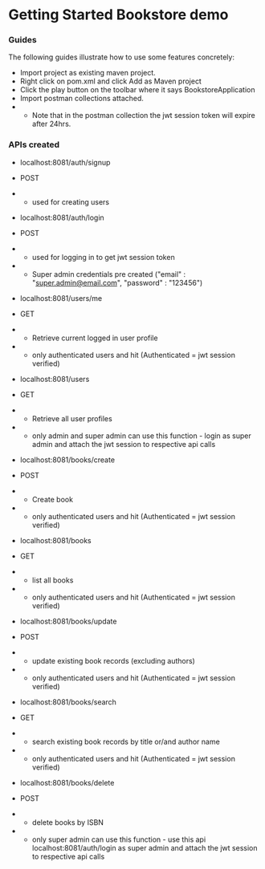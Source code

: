 # Getting Started Bookstore demo

### Guides
The following guides illustrate how to use some features concretely:

* Import project as existing maven project.
* Right click on pom.xml and click Add as Maven project
* Click the play button on the toolbar where it says BookstoreApplication
* Import postman collections attached.
* * Note that in the postman collection the jwt session token will expire after 24hrs.


### APIs created

* localhost:8081/auth/signup
* POST
* * used for creating users

* localhost:8081/auth/login
* POST
* * used for logging in to get jwt session token
* * Super admin credentials pre created ("email" : "super.admin@email.com", "password" : "123456")

* localhost:8081/users/me
* GET
* * Retrieve current logged in user profile
* * only authenticated users and hit (Authenticated = jwt session verified)

* localhost:8081/users
* GET
* * Retrieve all user profiles 
* * only admin and super admin can use this function - login as super admin and attach the jwt session to respective api calls

* localhost:8081/books/create
* POST
* * Create book
* * only authenticated users and hit (Authenticated = jwt session verified)

* localhost:8081/books
* GET
* * list all books
* * only authenticated users and hit (Authenticated = jwt session verified)

* localhost:8081/books/update
* POST
* * update existing book records (excluding authors)
* * only authenticated users and hit (Authenticated = jwt session verified)

* localhost:8081/books/search
* GET
* * search existing book records by title or/and author name
* * only authenticated users and hit (Authenticated = jwt session verified)

* localhost:8081/books/delete
* POST
* * delete books by ISBN
* * only super admin can use this function - use this api localhost:8081/auth/login as super admin and attach the jwt session to respective api calls